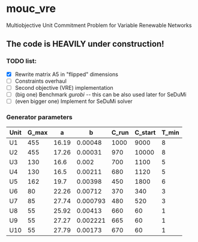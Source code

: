 # mouc_vre
Multiobjective Unit Commitment Problem for Variable Renewable Networks

## The code is HEAVILY under construction!

### TODO list:
- [x] Rewrite matrix A5 in "flipped" dimensions
- [ ] Constraints overhaul
- [ ] Second objective (VRE) implementation
- [ ] (big one) Benchmark *gurobi* -- this can be also used later for SeDuMi
- [ ] (even bigger one) Implement for SeDuMi solver

### Generator parameters
| Unit | G_max | a   | b      | C_run  | C_start  | T_min |
| ---  | --- | ---   | ---      | ---  | ---  | --- |
| U1   | 455 | 16.19 | 0.00048  | 1000 | 9000 |  8  |
| U2   | 455 | 17.26 | 0.00031  | 970  |10000 |  8  |
| U3   | 130 | 16.6  | 0.002    | 700  |1100  |  5  |
| U4   | 130 | 16.5  | 0.00211  | 680  |1120  |  5  |
| U5   | 162 | 19.7  | 0.00398  | 450  |1800  |  6  |
| U6   | 80  | 22.26 | 0.00712  | 370  |340   |  3  |
| U7   | 85  | 27.74 | 0.000793 | 480  |520   |  3  |
| U8   | 55  | 25.92 | 0.00413  | 660  |60    |  1  |
| U9   | 55  | 27.27 | 0.002221 | 665  |60    |  1  |
| U10  | 55  | 27.79 | 0.00173  | 670  |60    |  1  |